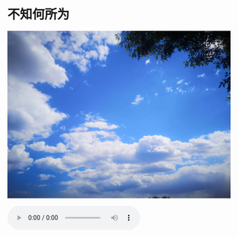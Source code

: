 # 不知何所为

![1](./imgs/1.jpg)

<audio controls="controls" autoplay="autoplay">
  <source src="./mp3/32358170.mp3" type="audio/mpeg" />
</audio>

